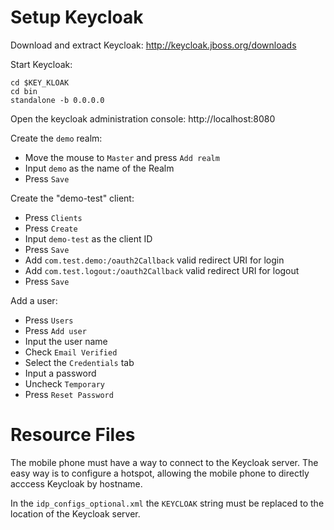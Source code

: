 # Setup Keycloak

Download and extract Keycloak: http://keycloak.jboss.org/downloads

Start Keycloak:

```
cd $KEY_KLOAK
cd bin
standalone -b 0.0.0.0
```

Open the keycloak administration console: http://localhost:8080

Create the `demo` realm:

 * Move the mouse to `Master` and press `Add realm`
 * Input `demo` as the name of the Realm
 * Press `Save`

Create the "demo-test" client:

 * Press `Clients`
 * Press `Create`
 * Input `demo-test` as the client ID
 * Press `Save`
 * Add `com.test.demo:/oauth2Callback` valid redirect URI for login
 * Add `com.test.logout:/oauth2Callback` valid redirect URI for logout
 * Press `Save`

Add a user:

 * Press `Users`
 * Press `Add user`
 * Input the user name
 * Check `Email Verified`
 * Select the `Credentials` tab
 * Input a password
 * Uncheck `Temporary`
 * Press `Reset Password`

# Resource Files

The mobile phone must have a way to connect to the Keycloak server. The easy way is to configure a hotspot, allowing the mobile phone to directly acccess Keycloak by hostname.

In the `idp_configs_optional.xml` the `KEYCLOAK` string must be replaced to the location of the Keycloak server.